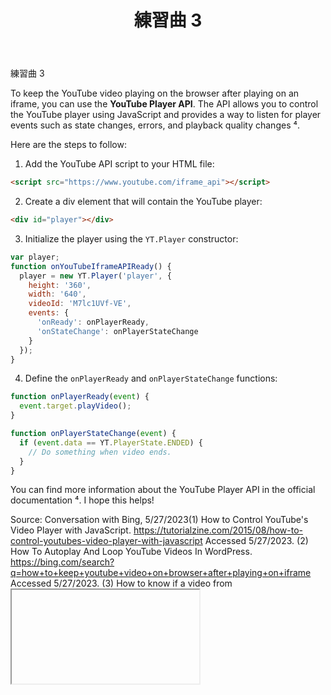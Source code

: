 ﻿---
title: 練習曲 3
---
練習曲 3

To keep the YouTube video playing on the browser after playing on an iframe, you can use the **YouTube Player API**. The API allows you to control the YouTube player using JavaScript and provides a way to listen for player events such as state changes, errors, and playback quality changes ⁴. 

Here are the steps to follow:

1. Add the YouTube API script to your HTML file:

```html
<script src="https://www.youtube.com/iframe_api"></script>
```

2. Create a div element that will contain the YouTube player:

```html
<div id="player"></div>
```

3. Initialize the player using the `YT.Player` constructor:

```javascript
var player;
function onYouTubeIframeAPIReady() {
  player = new YT.Player('player', {
    height: '360',
    width: '640',
    videoId: 'M7lc1UVf-VE',
    events: {
      'onReady': onPlayerReady,
      'onStateChange': onPlayerStateChange
    }
  });
}
```

4. Define the `onPlayerReady` and `onPlayerStateChange` functions:

```javascript
function onPlayerReady(event) {
  event.target.playVideo();
}

function onPlayerStateChange(event) {
  if (event.data == YT.PlayerState.ENDED) {
    // Do something when video ends.
  }
}
```

You can find more information about the YouTube Player API in the official documentation ⁴. I hope this helps!

Source: Conversation with Bing, 5/27/2023(1) How to Control YouTube's Video Player with JavaScript. https://tutorialzine.com/2015/08/how-to-control-youtubes-video-player-with-javascript Accessed 5/27/2023.
(2) How To Autoplay And Loop YouTube Videos In WordPress. https://bing.com/search?q=how+to+keep+youtube+video+on+browser+after+playing+on+iframe Accessed 5/27/2023.
(3) How to know if a video from <iframe> is playing (youtube AND vimeo). https://stackoverflow.com/questions/57452123/how-to-know-if-a-video-from-iframe-is-playing-youtube-and-vimeo Accessed 5/27/2023.
(4) Embedded YouTube video keep playing on closed container. https://stackoverflow.com/questions/33359692/embedded-youtube-video-keep-playing-on-closed-container Accessed 5/27/2023.
(5) How to embed an autoplaying YouTube video in an iframe?. https://stackoverflow.com/questions/7281765/how-to-embed-an-autoplaying-youtube-video-in-an-iframe Accessed 5/27/2023.
(6) Play videos with iframe in html - Stack Overflow. https://stackoverflow.com/questions/37664896/play-videos-with-iframe-in-html Accessed 5/27/2023.

Yes, you can add JavaScript to Markdown GitHub pages. You can embed any HTML in your Markdown files so you can also embed script tags ¹. Here are the steps to follow:

1. Create a new repository on GitHub.
2. Create a new file called `index.md` in the root directory of your repository.
3. Add your Markdown content to the `index.md` file.
4. Add a script tag to the Markdown file to include your JavaScript code:

```html
<script src="path/to/your/script.js"></script>
```

5. Commit your changes and push them to GitHub.
6. Go to the Settings tab of your repository and scroll down to the GitHub Pages section.
7. Select the branch you want to use for your GitHub Pages site (usually `main` or `master`) and click Save.
8. Your site should now be live at `https://<username>.github.io/<repository-name>/`.

You can find more information about using JavaScript with GitHub Pages in the official documentation ¹. I hope this helps!

Source: Conversation with Bing, 5/27/2023(1) JavaScript and jQuery on GitHub pages - Code Maven. https://code-maven.com/javascript-on-github-pages Accessed 5/27/2023.
(2) Embed JavaScript in GitHub README.md - Stack Overflow. https://stackoverflow.com/questions/21340803/embed-javascript-in-github-readme-md Accessed 5/27/2023.
(3) javascript - How to make GitHub Pages Markdown support mermaid diagram .... https://stackoverflow.com/questions/53883747/how-to-make-github-pages-markdown-support-mermaid-diagram Accessed 5/27/2023.
(4) javascript - Add script tag to markdown file - Stack Overflow. https://stackoverflow.com/questions/58065939/add-script-tag-to-markdown-file Accessed 5/27/2023.
